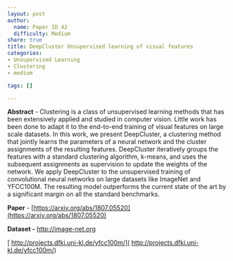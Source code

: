 ```yaml
---
layout: post
author:
  name: Paper ID 42
  difficulty: Medium
share: true
title: DeepCluster Unsupervised learning of visual features
categories:
- Unsupervised Learning
- Clustering
- medium

tags: []

---
```

**Abstract** - Clustering is a class of unsupervised learning methods that has been extensively applied and studied in computer vision. Little work has been done to adapt it to the end-to-end training of visual features on large scale datasets. In this work, we present DeepCluster, a clustering method that jointly learns the parameters of a neural network and the cluster assignments of the resulting features. DeepCluster iteratively groups the features with a standard clustering algorithm, k-means, and uses the subsequent assignments as supervision to update the weights of the network. We apply DeepCluster to the unsupervised training of convolutional neural networks on large datasets like ImageNet and YFCC100M. The resulting model outperforms the current state of the art by a significant margin on all the standard benchmarks.

**Paper** - [https://arxiv.org/abs/1807.05520](https://arxiv.org/abs/1807.05520)

**Dataset -** [http://image-net.org ](http://image-net.org )

[ http://projects.dfki.uni-kl.de/yfcc100m/]( http://projects.dfki.uni-kl.de/yfcc100m/)
    